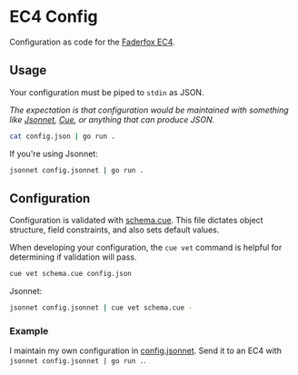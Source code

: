 # EC4 Config

Configuration as code for the [Faderfox EC4](https://faderfox.de/ec4.html).

## Usage

Your configuration must be piped to `stdin` as JSON.

_The expectation is that configuration would be maintained with something like
[Jsonnet](https://jsonnet.org/), [Cue](https://cuelang.org/), or anything that
can produce JSON._

```sh
cat config.json | go run .
```

If you're using Jsonnet:

```sh
jsonnet config.jsonnet | go run .
```

## Configuration

Configuration is validated with [schema.cue](schema.cue). This file dictates
object structure, field constraints, and also sets default values.

When developing your configuration, the `cue vet` command is helpful for
determining if validation will pass.

```sh
cue vet schema.cue config.json
```

Jsonnet:

```sh
jsonnet config.jsonnet | cue vet schema.cue -
```

### Example

I maintain my own configuration in [config.jsonnet](config.jsonnet). Send it to
an EC4 with `jsonnet config.jsonnet | go run .`.
